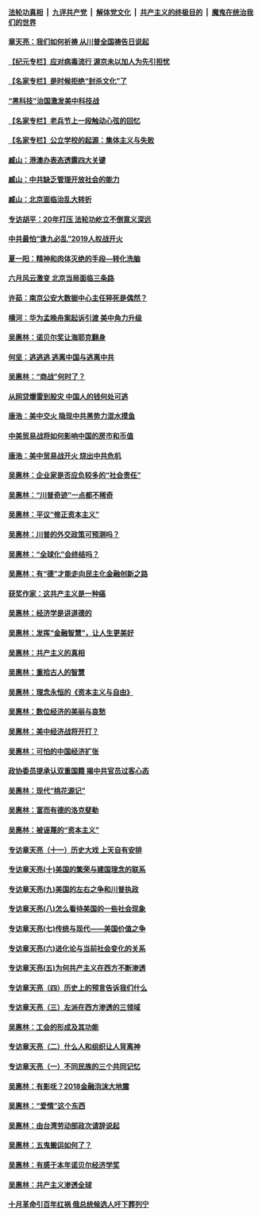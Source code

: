 

####  [法轮功真相](../../../../basic/blob/master/README.md?t=07030331) &nbsp;|&nbsp; [九评共产党](../../../../9ping.md/blob/master/README.md?t=07030331) &nbsp;|&nbsp; [解体党文化](../../../../jtdwh.md/blob/master/README.md?t=07030331)  &nbsp;|&nbsp; [共产主义的终极目的](../../../../gczydzjmd.md/blob/master/README.md?t=07030331) &nbsp;|&nbsp; [魔鬼在统治我们的世界](../../../../mgztzwmdsj.md/blob/master/README.md?t=07030331) 

#### [章天亮：我们如何祈祷 从川普全国祷告日说起](../pages/nsc423/n11944627.md?t=07030331) 

#### [【纪元专栏】应对病毒流行 渥京未以加人为先引担忧](../pages/nsc423/n11875714.md?t=07030331) 

#### [【名家专栏】是时候拒绝“封杀文化”了](../pages/nsc423/n11814093.md?t=07030331) 

#### [“黑科技”治国激发美中科技战](../pages/nsc423/n11638056.md?t=07030331) 

#### [【名家专栏】老兵节上一段触动心弦的回忆](../pages/nsc423/n11646016.md?t=07030331) 

#### [【名家专栏】公立学校的起源：集体主义与失败](../pages/nsc423/n11601833.md?t=07030331) 

#### [臧山：港澳办表态透露四大关键](../pages/nsc423/n11421628.md?t=07030331) 

#### [臧山：中共缺乏管理开放社会的能力](../pages/nsc423/n11407457.md?t=07030331) 

#### [臧山：北京面临治乱大转折](../pages/nsc423/n11406895.md?t=07030331) 

#### [专访胡平：20年打压 法轮功屹立不倒意义深远](../pages/nsc423/n11398800.md?t=07030331) 

#### [中共最怕“逢九必乱”2019人权战开火](../pages/nsc423/n11385248.md?t=07030331) 

#### [夏一阳：精神和肉体灭绝的手段—转化洗脑](../pages/nsc423/n11368250.md?t=07030331) 

#### [六月风云激变 北京当局面临三条路](../pages/nsc423/n11313668.md?t=07030331) 

#### [许茹：南京公安大数据中心主任猝死是偶然？](../pages/nsc423/n11064744.md?t=07030331) 

#### [横河：华为孟晚舟案起诉引渡 美中角力升级](../pages/nsc423/n11027230.md?t=07030331) 

#### [吴惠林：诺贝尔奖让海耶克翻身](../pages/nsc423/n10890049.md?t=07030331) 

#### [何坚：逃逃逃 逃离中国与逃离中共](../pages/nsc423/n10592891.md?t=07030331) 

#### [吴惠林：“商战”何时了？](../pages/nsc423/n10573558.md?t=07030331) 

#### [从网贷爆雷到股灾 中国人的钱何处可逃](../pages/nsc423/n10572800.md?t=07030331) 

#### [唐浩：美中交火 隐现中共黑势力混水摸鱼](../pages/nsc423/n10544040.md?t=07030331) 

#### [中美贸易战将如何影响中国的房市和币值](../pages/nsc423/n10543697.md?t=07030331) 

#### [唐浩：美中贸易战开火 烧出中共危机](../pages/nsc423/n10540126.md?t=07030331) 

#### [吴惠林：企业家是否应负较多的“社会责任”](../pages/nsc423/n10535022.md?t=07030331) 

#### [吴惠林：“川普奇迹”一点都不稀奇](../pages/nsc423/n10512808.md?t=07030331) 

#### [吴惠林：平议“修正资本主义”](../pages/nsc423/n10495724.md?t=07030331) 

#### [吴惠林：川普的外交政策可预测吗？](../pages/nsc423/n10462387.md?t=07030331) 

#### [吴惠林：“全球化”会终结吗？](../pages/nsc423/n10452838.md?t=07030331) 

#### [吴惠林：有“德”才能走向民主化金融创新之路](../pages/nsc423/n10432292.md?t=07030331) 

#### [获奖作家：这共产主义是一种癌](../pages/nsc423/n10431541.md?t=07030331) 

#### [吴惠林：经济学是讲道德的](../pages/nsc423/n10398014.md?t=07030331) 

#### [吴惠林：发挥“金融智慧”，让人生更美好](../pages/nsc423/n10375019.md?t=07030331) 

#### [吴惠林：共产主义的真相](../pages/nsc423/n10351394.md?t=07030331) 

#### [吴惠林：重拾古人的智慧](../pages/nsc423/n10337691.md?t=07030331) 

#### [吴惠林：理念永恒的《资本主义与自由》](../pages/nsc423/n10316274.md?t=07030331) 

#### [吴惠林：数位经济的美丽与哀愁](../pages/nsc423/n10292946.md?t=07030331) 

#### [吴惠林：美中经济战将开打？](../pages/nsc423/n10258825.md?t=07030331) 

#### [吴惠林：可怕的中国经济扩张](../pages/nsc423/n10219147.md?t=07030331) 

#### [政协委员提承认双重国籍 揭中共官员过客心态](../pages/nsc423/n10208809.md?t=07030331) 

#### [吴惠林：现代“桃花源记”](../pages/nsc423/n10185234.md?t=07030331) 

#### [吴惠林：富而有德的洛克斐勒](../pages/nsc423/n10142264.md?t=07030331) 

#### [吴惠林：被诬蔑的“资本主义”](../pages/nsc423/n10124816.md?t=07030331) 

#### [专访章天亮（十一）历史大戏 上天自有安排](../pages/nsc423/n10094905.md?t=07030331) 

#### [专访章天亮(十)美国的繁荣与建国理念的联系](../pages/nsc423/n10094899.md?t=07030331) 

#### [专访章天亮(九)美国的左右之争和川普执政](../pages/nsc423/n10094889.md?t=07030331) 

#### [专访章天亮(八)怎么看待美国的一些社会现象](../pages/nsc423/n10094857.md?t=07030331) 

#### [专访章天亮(七)传统与现代——美国价值之争](../pages/nsc423/n10093140.md?t=07030331) 

#### [专访章天亮(六)进化论与当前社会变化的关系](../pages/nsc423/n10092036.md?t=07030331) 

#### [专访章天亮(五)为何共产主义在西方不断渗透](../pages/nsc423/n10083620.md?t=07030331) 

#### [专访章天亮（四）历史上的预言告诉我们什么](../pages/nsc423/n10083606.md?t=07030331) 

#### [专访章天亮（三）左派在西方渗透的三领域](../pages/nsc423/n10081115.md?t=07030331) 

#### [吴惠林：工会的形成及其功能](../pages/nsc423/n10080633.md?t=07030331) 

#### [专访章天亮（二）什么人和组织让人背离神](../pages/nsc423/n10076637.md?t=07030331) 

#### [专访章天亮（一）不同民族的三个共同记忆](../pages/nsc423/n10074188.md?t=07030331) 

#### [吴惠林：有影呒？2018金融泡沫大地震](../pages/nsc423/n10040534.md?t=07030331) 

#### [吴惠林：“爱情”这个东西](../pages/nsc423/n10019423.md?t=07030331) 

#### [吴惠林：由台湾劳动部政次请辞说起](../pages/nsc423/n9979679.md?t=07030331) 

#### [吴惠林：五鬼搬运如何了？](../pages/nsc423/n9925338.md?t=07030331) 

#### [吴惠林：有感于本年诺贝尔经济学奖](../pages/nsc423/n9871883.md?t=07030331) 

#### [吴惠林：共产主义渗透全球](../pages/nsc423/n9812748.md?t=07030331) 

#### [十月革命引百年红祸 俄总统候选人吁下葬列宁](../pages/nsc423/n9810182.md?t=07030331) 

